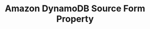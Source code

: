 ---
# -------------------------- #
#     USING THIS TEMPLATE    #
# -------------------------- #

## NEED HELP USING THIS TEMPLATE? SEE:
## https://docs-about-stitch-docs.netlify.com/reference/connect-templates/database-source-form-property/
## FOR INSTRUCTIONS & REFERENCE INFO

## PLEASE REMOVE COMMENTS WHEN FINISHED


# -------------------------- #
#        CONTENT TYPE        #
# -------------------------- #

product-type: "connect"
content-type: "api-form"
form-type: "source"
key: "source-form-properties-amazon-dynamodb-object"


# -------------------------- #
#        OBJECT INFO         #
# -------------------------- #

title: "Amazon DynamoDB Source Form Property"
api-type: "platform.dynamodb"
display-name: "Amazon DynamoDB"

source-type: "database"
docs-name: "dynamodb"
db-type: "dynamodb"


# -------------------------- #
#      OBJECT ATTRIBUTES     #
# -------------------------- #

uses-common-fields: false
uses-feature-fields: false
uses-start-date: true

object-attributes:
  - name: "account_id"
    type: "string"
    required: true
    description: |
      The user's Amazon Web Services (AWS) Account ID. Refer to the [{{ form-property.display-name }} documentation]({{ doc-link | append: "#retrieve-aws-account-id" }}) for more info.
    value: "123456789101"

  - name: "external_id"
    type: "string"
    required: true
    description: |
      The external ID associated with the Amazon Web Services (AWS) Identity Access Management (IAM) role used by Stitch. In AWS, external IDs are used to increase role security when granting access to accounts that you don't own or have administrative access to. Stitch will provide this ID when accessing {{ form-property.display-name }}.

      This value can be anything, but it must be the same as the external ID provided in the AWS console when creating the Stitch IAM role. Refer to the [{{ form-property.display-name }} documentation]({{ doc-link | append: "#create-stitch-iam-role" }}) for more info.
    value: "stitch_connection_12345"
    
  - name: "role_name"
    type: "string"
    required: true
    description: |
      The name of the AWS IAM role Stitch should assume when extracting data from {{ form-property.display-name }}. This role will have the permissions in the IAM policy associated with the role.

      Refer to the [{{ form-property.display-name }} documentation]({{ doc-link | append: "#grant-access-bucket-iam" }}){:target="new"} for more info about the IAM policy, role, and how to create them in AWS.
    value: "<ROLE_NAME>"

  - name: "use_local_dynamo"
    type: "string"
    required: false
    description: "**This is a Stitch internal field.**"
    value: ""

  - name: "region_name"
    type: "string"
    required: true
    description: |
      The name of the region your {{ form-property.display-name }} instance resides in.
    value: "us-east-2"  
---